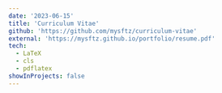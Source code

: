 ```yaml
---
date: '2023-06-15'
title: 'Curriculum Vitae'
github: 'https://github.com/mysftz/curriculum-vitae'
external: 'https://mysftz.github.io/portfolio/resume.pdf'
tech:
  - LaTeX
  - cls
  - pdflatex
showInProjects: false
---
```

